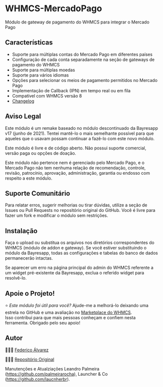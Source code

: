 # WHMCS-MercadoPago

Módulo de gateway de pagamento do WHMCS para integrar o Mercado Pago

## Características

  - Suporte para múltiplas contas do Mercado Pago em diferentes países
  - Configuração de cada conta separadamente na seção de gateways de pagamento do WHMCS
  - Suporte para múltiplas moedas
  - Suporte para vários idiomas
  - Opções para selecionar os meios de pagamento permitidos no Mercado Pago
  - Implementação de Callback (IPN) em tempo real ou em fila
  - Compatível com WHMCS versão 8
  - [Changelog](https://github.com/fedealvz/WHMCS-MercadoPago/releases)

## Aviso Legal

Este módulo é um remake baseado no módulo descontinuado da Bayresapp v17 (junho de 2021). Tentei mantê-lo o mais semelhante possível para que aqueles que o usavam possam continuar a fazê-lo com este novo módulo.

Este módulo é livre e de código aberto. Não possui suporte comercial, versão paga ou opções de doação.

Este módulo não pertence nem é gerenciado pelo Mercado Pago, e o Mercado Pago não tem nenhuma relação de recomendação, controle, revisão, patrocínio, aprovação, administração, garantia ou endosso com respeito a este módulo.

## Suporte Comunitário

Para relatar erros, sugerir melhorias ou tirar dúvidas, utilize a seção de Issues ou Pull Requests no repositório original do GitHub. Você é livre para fazer um fork e modificar o módulo sem restrições.

## Instalação

Faça o upload ou substitua os arquivos nos diretórios correspondentes do WHMCS (módulo de addon e gateway). Se você estiver substituindo o módulo da Bayresapp, todas as configurações e tabelas do banco de dados permanecerão intactas.

Se aparecer um erro na página principal do admin do WHMCS referente a um widget pré-existente da Bayresapp, exclua o referido widget para resolvê-lo.

## Apoie o Projeto\!

⭐️ *Este módulo foi útil para você?* Ajude-me a melhorá-lo deixando uma estrela no GitHub e uma avaliação no [Marketplace do WHMCS](https://marketplace.whmcs.com/product/6720-mercadopago-gateway#reviews).</br> Isso contribui para que mais pessoas conheçam e confiem nesta ferramenta. Obrigado pelo seu apoio\!

## Autor

👨🏼‍💻️ [Federico Álvarez](https://federicoalvarez.net)

👨🏼‍💻️ [Repositório Original](https://github.com/fedealvz/WHMCS-MercadoPago)

Manutenções e Atualziações  Leandro Palmeira (https://github.com/palmeirarocha), Launcher & Co (https://github.com/laucnherbr).

